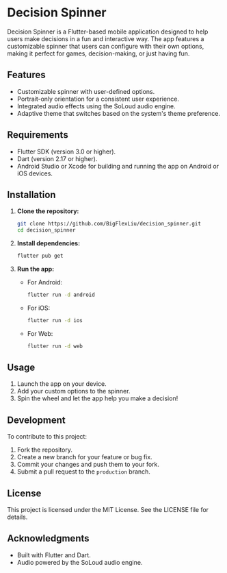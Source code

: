 # Decision Spinner

Decision Spinner is a Flutter-based mobile application designed to help users make decisions in a fun and interactive way. The app features a customizable spinner that users can configure with their own options, making it perfect for games, decision-making, or just having fun.

## Features
- Customizable spinner with user-defined options.
- Portrait-only orientation for a consistent user experience.
- Integrated audio effects using the SoLoud audio engine.
- Adaptive theme that switches based on the system's theme preference.

## Requirements
- Flutter SDK (version 3.0 or higher).
- Dart (version 2.17 or higher).
- Android Studio or Xcode for building and running the app on Android or iOS devices.

## Installation

1. **Clone the repository:**
   ```bash
   git clone https://github.com/BigFlexLiu/decision_spinner.git
   cd decision_spinner
   ```

2. **Install dependencies:**
   ```bash
   flutter pub get
   ```

3. **Run the app:**
   - For Android:
     ```bash
     flutter run -d android
     ```
   - For iOS:
     ```bash
     flutter run -d ios
     ```
   - For Web:
     ```bash
     flutter run -d web
     ```

## Usage
1. Launch the app on your device.
2. Add your custom options to the spinner.
3. Spin the wheel and let the app help you make a decision!

## Development
To contribute to this project:

1. Fork the repository.
2. Create a new branch for your feature or bug fix.
3. Commit your changes and push them to your fork.
4. Submit a pull request to the `production` branch.

## License
This project is licensed under the MIT License. See the LICENSE file for details.

## Acknowledgments
- Built with Flutter and Dart.
- Audio powered by the SoLoud audio engine.

